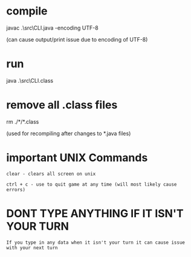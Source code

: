 # compile 
javac .\src\CLI.java -encoding UTF-8    

(can cause output/print issue due to encoding of UTF-8)

# run
java .\src\CLI.class

# remove all .class files
rm ./\*/\*.class

(used for recompiling after changes to *.java files)

# important UNIX Commands
    clear - clears all screen on unix 

    ctrl + c - use to quit game at any time (will most likely cause errors)

# DONT TYPE ANYTHING IF IT ISN'T YOUR TURN
    If you type in any data when it isn't your turn it can cause issue with your next turn
